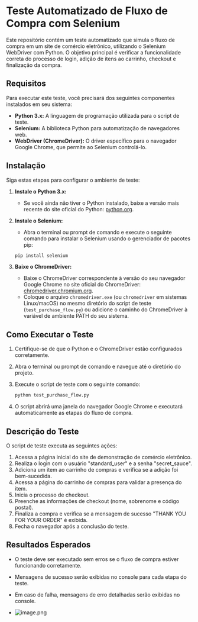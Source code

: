 # Teste Automatizado de Fluxo de Compra com Selenium

Este repositório contém um teste automatizado que simula o fluxo de compra em um site de comércio eletrônico, utilizando o Selenium WebDriver com Python. O objetivo principal é verificar a funcionalidade correta do processo de login, adição de itens ao carrinho, checkout e finalização da compra.

## Requisitos

Para executar este teste, você precisará dos seguintes componentes instalados em seu sistema:

* **Python 3.x:** A linguagem de programação utilizada para o script de teste.
* **Selenium:** A biblioteca Python para automatização de navegadores web.
* **WebDriver (ChromeDriver):** O driver específico para o navegador Google Chrome, que permite ao Selenium controlá-lo.

## Instalação

Siga estas etapas para configurar o ambiente de teste:

1.  **Instale o Python 3.x:**
    * Se você ainda não tiver o Python instalado, baixe a versão mais recente do site oficial do Python: [python.org](https://www.python.org/).
2.  **Instale o Selenium:**
    * Abra o terminal ou prompt de comando e execute o seguinte comando para instalar o Selenium usando o gerenciador de pacotes pip:

    ```bash
    pip install selenium
    ```

3.  **Baixe o ChromeDriver:**
    * Baixe o ChromeDriver correspondente à versão do seu navegador Google Chrome no site oficial do ChromeDriver: [chromedriver.chromium.org](https://chromedriver.chromium.org/).
    * Coloque o arquivo `chromedriver.exe` (ou `chromedriver` em sistemas Linux/macOS) no mesmo diretório do script de teste (`test_purchase_flow.py`) ou adicione o caminho do ChromeDriver à variável de ambiente PATH do seu sistema.


## Como Executar o Teste

1.  Certifique-se de que o Python e o ChromeDriver estão configurados corretamente.
2.  Abra o terminal ou prompt de comando e navegue até o diretório do projeto.
3.  Execute o script de teste com o seguinte comando:

    ```bash
    python test_purchase_flow.py
    ```

4.  O script abrirá uma janela do navegador Google Chrome e executará automaticamente as etapas do fluxo de compra.

## Descrição do Teste

O script de teste executa as seguintes ações:

1.  Acessa a página inicial do site de demonstração de comércio eletrônico.
2.  Realiza o login com o usuário "standard_user" e a senha "secret_sauce".
3.  Adiciona um item ao carrinho de compras e verifica se a adição foi bem-sucedida.
4.  Acessa a página do carrinho de compras para validar a presença do item.
5.  Inicia o processo de checkout.
6.  Preenche as informações de checkout (nome, sobrenome e código postal).
7.  Finaliza a compra e verifica se a mensagem de sucesso "THANK YOU FOR YOUR ORDER" é exibida.
8.  Fecha o navegador após a conclusão do teste.

## Resultados Esperados

* O teste deve ser executado sem erros se o fluxo de compra estiver funcionando corretamente.
* Mensagens de sucesso serão exibidas no console para cada etapa do teste.
* Em caso de falha, mensagens de erro detalhadas serão exibidas no console.

* ![image.png](attachment:947da078-ca2b-43a7-a98e-813268553dba:b8eaf300-b308-485e-b49e-5633e65ed9f7.png)
